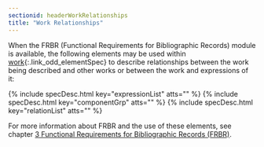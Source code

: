 ```yaml
---
sectionid: headerWorkRelationships
title: "Work Relationships"
---
```




When the FRBR (Functional Requirements for Bibliographic Records) module is available,
the
following elements may be used within [work](/v3/elements/work.html){:.link_odd_elementSpec} to describe relationships
between the work being described and other works or between the work and expressions
of
it:



{% include specDesc.html key="expressionList" atts="" %}
{% include specDesc.html key="componentGrp" atts="" %}
{% include specDesc.html key="relationList" atts="" %}



For more information about FRBR and the use of these elements, see chapter <a class="link_ptr" title="Functional Requirements for Bibliographic Records (FRBR)" href="/v3/guidelines/FRBR.html">3 Functional Requirements for Bibliographic Records (FRBR)</a>.

